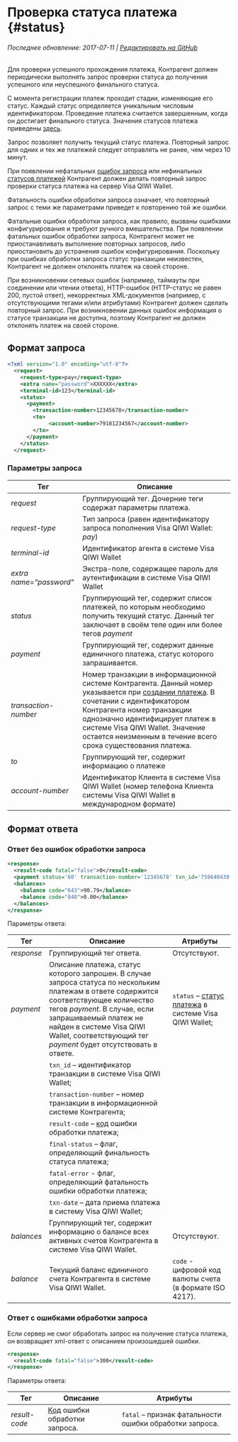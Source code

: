 # Проверка статуса платежа {#status}

###### Последнее обновление: 2017-07-11 | [Редактировать на GitHub](https://github.com/QIWI-API/topup-wallet-doc/blob/master/_topup-status_ru.html.md)

Для проверки успешного прохождения платежа, Контрагент должен периодически выполнять запрос проверки статуса до получения успешного или неуспешного финального статуса.

С момента регистрации платеж проходит стадии, изменяющие его статус. Каждый статус определяется  уникальным числовым идентификатором. Проведение платежа считается завершенным, когда он достигает финального статуса. Значения статусов платежа приведены [здесь](#statuses).

Запрос позволяет получить текущий статус платежа. Повторный запрос для одних и тех же платежей следует отправлять не ранее, чем через 10 минут.

При появлении нефатальных [ошибок запроса](#tech_error) или нефинальных [статусов платежей](#statuses) Контрагент должен делать повторный запрос проверки статуса платежа на сервер Visa QIWI Wallet.

Фатальность ошибки обработки запроса означает, что повторный запрос с теми же параметрами приведет к повторению той же ошибки.

Фатальные ошибки обработки запроса, как правило, вызваны ошибками конфигурирования и требуют ручного вмешательства. При появлении фатальных ошибок обработки запроса, Контрагент может не приостанавливать выполнение повторных запросов, либо приостановить до устранения ошибок конфигурирования. Поскольку при ошибках обработки запроса статус транзакции неизвестен, Контрагент не должен отклонять платеж на своей стороне.

При возникновении сетевых ошибок (например, таймауты при соединении или чтении ответа), HTTP-ошибок (HTTP-статус не равен 200, пустой ответ), некорректных XML-документов (например, c отсутствующими тегами и/или атрибутами) Контрагент должен сделать повторный запрос. При возникновении данных ошибок информация о статусе транзакции не доступна, поэтому Контрагент не должен отклонять платеж на своей стороне.

## Формат запроса

~~~xml
<?xml version="1.0" encoding="utf-8"?>
  <request>
    <request-type>pay</request-type>
    <extra name="password">XXXXXX</extra>
    <terminal-id>123</terminal-id>
    <status>
      <payment>
        <transaction-number>12345678</transaction-number>
        <to>
             <account-number>79181234567</account-number>
        </to>
      </payment>
    </status>
  </request>
~~~

### Параметры запроса

Тег|Описание
-|-
*request*| Группирующий тег. Дочерние теги содержат параметры платежа.
*request-type* | Тип запроса (равен идентификатору запроса пополнения Visa QIWI Wallet: *pay*)
*terminal-id* | Идентификатор агента в системе Visa QIWI Wallet
*extra name="password"* | Экстра-поле, содержащее пароль для аутентификации в системе Visa QIWI Wallet
*status*|Группирующий тег, содержит список платежей, по которым необходимо получить текущий статус. Данный тег заключает в своём теле один или более тегов *payment*
*payment*|Группирующий тег, содержит данные единичного платежа, статус которого запрашивается.
*transaction-number* | Номер транзакции в информационной системе Контрагента. Данный номер указывается при [создании платежа](#payment). В сочетании с идентификатором Контрагента номер транзакции однозначно идентифицирует платеж в системе Visa QIWI Wallet.  Значение остается неизменным в течение всего срока существования платежа.
*to*|Группирующий тег, содержит информацию о платеже
*account-number* | Идентификатор Клиента в системе Visa QIWI Wallet (номер телефона Клиента системы Visa QIWI Wallet в международном формате)

## Формат ответа

### Ответ без ошибок обработки запроса

~~~xml
<response>
  <result-code fatal="false">0</result-code>
  <payment status='60' transaction-number='12345678' txn_id='759640439' result-сode='0' final-status='true'  fatal-error='false' txn-date='12.03.2012 14:24:38'  />
  <balances>
    <balance code="643">90.79</balance>
    <balance code="840">0.00</balance>
  </balances>
</response>
~~~

Параметры ответа:

Тег|Описание|Атрибуты
--------|------|---------
*response*	| Группирующий тег ответа.|Отсутствуют.
*payment* | Описание платежа, статус которого запрошен. В случае запроса статуса по нескольким платежам в ответе содержится соответствующее количество тегов *payment*. В случае, если запрашиваемый платеж не найден в системе Visa QIWI Wallet, соответствующий тег *payment* будет отсутствовать в ответе.| `status` – [статус платежа](#statuses) в системе Visa QIWI Wallet;
 | | `txn_id` – идентификатор транзакции в системе Visa QIWI Wallet;
 | | `transaction-number` – номер транзакции в информационной системе Контрагента;
 | | `result-code` – [код](#error) ошибки обработки платежа;
 | | `final-status` – флаг, определяющий финальность статуса платежа;
 | |  `fatal-error` - флаг, определяющий фатальность ошибки обработки платежа;
 | | `txn-date` – дата приема платежа в систему Visa QIWI Wallet;
*balances*|Группирующий тег, содержит информацию о балансе всех активных счетов Контрагента в системе Visa QIWI Wallet. |Отсутствуют.
*balance* | Текущий баланс единичного счета Контрагента в системе Visa QIWI Wallet.| `code` - цифровой код валюты счета (в формате ISO 4217).

### Ответ с ошибками обработки запроса

Если сервер не смог обработать запрос на получение статуса платежа, он возвращает xml-ответ с описанием произошедшей ошибки.

~~~xml
<response>
  <result-code fatal="false">300</result-code>
</response>
~~~

Параметры ответа:

 Тег|Описание|Атрибуты
--------|------|---------
*result-code* | [Код](#tech_error) ошибки обработки запроса.| `fatal` – признак фатальности ошибки обработки запроса.
